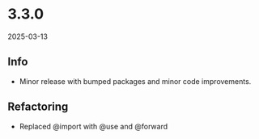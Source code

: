# 3.3.0
2025-03-13

## Info
- Minor release with bumped packages and minor code improvements.

## Refactoring
- Replaced @import with @use and @forward
